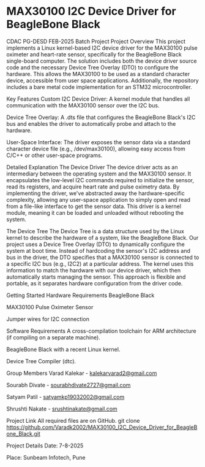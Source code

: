 # MAX30100 I2C Device Driver for BeagleBone Black
CDAC PG-DESD FEB-2025 Batch Project
Project Overview
This project implements a Linux kernel-based I2C device driver for the MAX30100 pulse oximeter and heart-rate sensor, specifically for the BeagleBone Black single-board computer. The solution includes both the device driver source code and the necessary Device Tree Overlay (DTO) to configure the hardware. This allows the MAX30100 to be used as a standard character device, accessible from user space applications. Additionally, the repository includes a bare metal code implementation for an STM32 microcontroller.

Key Features
Custom I2C Device Driver: A kernel module that handles all communication with the MAX30100 sensor over the I2C bus.

Device Tree Overlay: A .dts file that configures the BeagleBone Black's I2C bus and enables the driver to automatically probe and attach to the hardware.

User-Space Interface: The driver exposes the sensor data via a standard character device file (e.g., /dev/max30100), allowing easy access from C/C++ or other user-space programs.

Detailed Explanation
The Device Driver
The device driver acts as an intermediary between the operating system and the MAX30100 sensor. It encapsulates the low-level I2C commands required to initialize the sensor, read its registers, and acquire heart rate and pulse oximetry data. By implementing the driver, we've abstracted away the hardware-specific complexity, allowing any user-space application to simply open and read from a file-like interface to get the sensor data. This driver is a kernel module, meaning it can be loaded and unloaded without rebooting the system.

The Device Tree
The Device Tree is a data structure used by the Linux kernel to describe the hardware of a system, like the BeagleBone Black. Our project uses a Device Tree Overlay (DTO) to dynamically configure the system at boot time. Instead of hardcoding the sensor's I2C address and bus in the driver, the DTO specifies that a MAX30100 sensor is connected to a specific I2C bus (e.g., I2C2) at a particular address. The kernel uses this information to match the hardware with our device driver, which then automatically starts managing the sensor. This approach is flexible and portable, as it separates hardware configuration from the driver code.

Getting Started
Hardware Requirements
BeagleBone Black

MAX30100 Pulse Oximeter Sensor

Jumper wires for I2C connection

Software Requirements
A cross-compilation toolchain for ARM architecture (if compiling on a separate machine).

BeagleBone Black with a recent Linux kernel.

Device Tree Compiler (dtc).

Group Members
Varad Kalekar - kalekarvarad2@gmail.com

Sourabh Divate - sourabhdivate2727@gmail.com

Satyam Patil - satyamkp19032002@gmail.com

Shrushti Nakate - srushtinakate@gmail.com

Project Link
All required files are on GitHub.
git clone https://github.com/Varadk2002/MAX30100_I2C_Device_Driver_for_BeagleBone_Black.git

Project Details
Date: 7-8-2025

Place: Sunbeam Infotech, Pune
